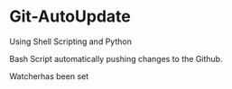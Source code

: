 # Git-AutoUpdate
Using Shell Scripting and Python 

Bash Script automatically pushing changes to the Github.

Watcherhas been set
